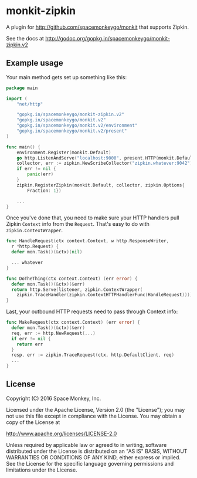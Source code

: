 # monkit-zipkin

A plugin for http://github.com/spacemonkeygo/monkit that supports Zipkin.

See the docs at http://godoc.org/gopkg.in/spacemonkeygo/monkit-zipkin.v2

## Example usage

Your main method gets set up something like this:

```go
package main

import (
	"net/http"

	"gopkg.in/spacemonkeygo/monkit-zipkin.v2"
	"gopkg.in/spacemonkeygo/monkit.v2"
	"gopkg.in/spacemonkeygo/monkit.v2/environment"
	"gopkg.in/spacemonkeygo/monkit.v2/present"
)

func main() {
	environment.Register(monkit.Default)
	go http.ListenAndServe("localhost:9000", present.HTTP(monkit.Default))
	collector, err := zipkin.NewScribeCollector("zipkin.whatever:9042")
	if err != nil {
		panic(err)
	}
	zipkin.RegisterZipkin(monkit.Default, collector, zipkin.Options{
		Fraction: 1})

	...
}
```

Once you've done that, you need to make sure your HTTP handlers pull Zipkin
`Context` info from the `Request`. That's easy to do with
`zipkin.ContextWrapper`.

```go
func HandleRequest(ctx context.Context, w http.ResponseWriter,
  r *http.Request) {
  defer mon.Task()(&ctx)(nil)

  ... whatever
}

func DoTheThing(ctx context.Context) (err error) {
  defer mon.Task()(&ctx)(&err)
  return http.Serve(listener, zipkin.ContextWrapper(
    zipkin.TraceHandler(zipkin.ContextHTTPHandlerFunc(HandleRequest))))
}
```

Last, your outbound HTTP requests need to pass through Context info:

```go
func MakeRequest(ctx context.Context) (err error) {
  defer mon.Task()(&ctx)(&err)
  req, err := http.NewRequest(...)
  if err != nil {
    return err
  }
  resp, err := zipkin.TraceRequest(ctx, http.DefaultClient, req)
  ...
}
```

## License

Copyright (C) 2016 Space Monkey, Inc.

Licensed under the Apache License, Version 2.0 (the "License");
you may not use this file except in compliance with the License.
You may obtain a copy of the License at

  http://www.apache.org/licenses/LICENSE-2.0

Unless required by applicable law or agreed to in writing, software
distributed under the License is distributed on an "AS IS" BASIS,
WITHOUT WARRANTIES OR CONDITIONS OF ANY KIND, either express or implied.
See the License for the specific language governing permissions and
limitations under the License.
